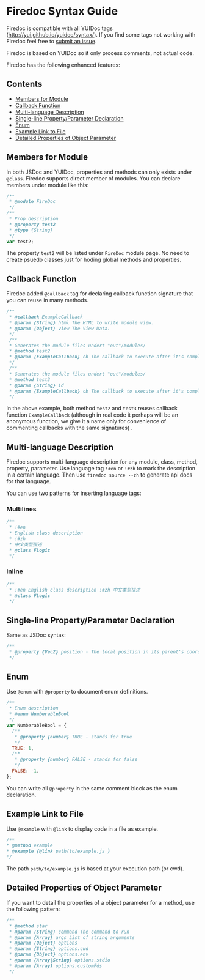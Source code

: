 # Firedoc Syntax Guide

Firedoc is compatible with all YUIDoc tags (http://yui.github.io/yuidoc/syntax/). 
If you find some tags not working with Firedoc feel free to [submit an issue](https://github.com/fireball-x/firedoc/issues).

Firedoc is based on YUIDoc so it only process comments, not actual code.

Firedoc has the following enhanced features:

## Contents

- [Members for Module](#members-for-module)
- [Callback Function](#callback-function)
- [Multi-language Description](#multi-language-description)
- [Single-line Property/Parameter Declaration](#single-line-propertyparameter-declaration)
- [Enum](#enum)
- [Example Link to File](#example-link-to-file)
- [Detailed Properties of Object Parameter](#detailed-properties-of-object-parameter)

## Members for Module

In both JSDoc and YUIDoc, properties and methods can only exists under `@class`. Firedoc supports direct member of modules. 
You can declare members under module like this:
```js
/**
 * @module FireDoc
 */
/**
 * Prop description
 * @property test2
 * @type {String}
 */
var test2;
```

The property `test2` will be listed under `FireDoc` module page. No need to create psuedo classes just for hoding global methods and properties.

## Callback Function

Firedoc added `@callback` tag for declaring callback function signature that you can reuse in many methods.

```js
/**
 * @callback ExampleCallback
 * @param {String} html The HTML to write module view.
 * @param {Object} view The View Data.
 */
 /**
 * Generates the module files undert "out"/modules/
 * @method test2
 * @param {ExampleCallback} cb The callback to execute after it's completed
 */
 /**
 * Generates the module files undert "out"/modules/
 * @method test3
 * @param {String} id
 * @param {ExampleCallback} cb The callback to execute after it's completed
 */
```
In the above example, both method `test2` and `test3` reuses callback function `ExampleCallback` (although in real code it perhaps will be an anonymous function, we give it a name only for convenience of commenting callbacks with the same signatures) .

## Multi-language Description

Firedoc supports multi-language description for any module, class, method, property, parameter. Use language tag `!#en` or `!#zh` to mark the description in a certain language. Then use `firedoc source --zh` to generate api docs for that language.

You can use two patterns for inserting language tags:

### Multilines

```js
/**
 * !#en
 * English class description
 * !#zh
 * 中文类型描述
 * @class FLogic
 */
```

### Inline

```js
/**
 * !#en English class description !#zh 中文类型描述
 * @class FLogic
 */
```

## Single-line Property/Parameter Declaration

Same as JSDoc syntax:
```js
/**
 * @property {Vec2} position - The local position in its parent's coordinate system
 */
```     

## Enum

Use `@enum` with `@property` to document enum definitions.

```js
/**
 * Enum description
 * @enum NumberableBool
 */
var NumberableBool = {
  /**
   * @property {number} TRUE - stands for true
   */
  TRUE: 1,
  /**
   * @property {number} FALSE - stands for false
   */
  FALSE: -1,
};
```

You can write all `@property` in the same comment block as the enum declaration.

## Example Link to File

Use `@example` with `@link` to display code in a file as example.

```js
/**
* @method example
* @example {@link path/to/example.js }
*/
```

The path `path/to/example.js` is based at your execution path (or cwd). 

## Detailed Properties of Object Parameter

If you want to detail the properties of a object parameter for a method, use the following pattern:

```js
/**
 * @method star
 * @param {String} command The command to run
 * @param {Array} args List of string arguments
 * @param {Object} options
 * @param {String} options.cwd
 * @param {Object} options.env
 * @param {Array|String} options.stdio
 * @param {Array} options.customFds
 */
```
